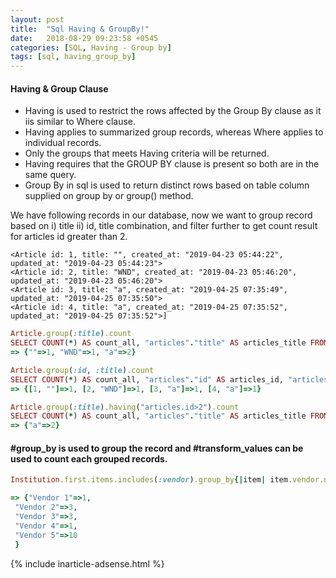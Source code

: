 ```yaml
---
layout: post
title:  "Sql Having & GroupBy!"
date:   2018-08-29 09:23:58 +0545
categories: [SQL, Having - Group by]
tags: [sql, having_group_by]
---
```


#### Having & Group Clause
* Having is used to restrict the rows affected by the Group By clause as it iis similar to Where clause.
* Having applies to summarized group records, whereas Where applies to individual records.
* Only the groups that meets Having criteria will be returned.
* Having requires that the GROUP BY clause is present so both are in the same query.
* Group By in sql is used to return distinct rows based on table column supplied on group by or group() method.

We have following records in our database, now we want to group record based on i) title ii) id, title combination, and filter further to get count result for articles id greater than 2.

```
<Article id: 1, title: "", created_at: "2019-04-23 05:44:22", updated_at: "2019-04-23 05:44:23">
<Article id: 2, title: "WND", created_at: "2019-04-23 05:46:20", updated_at: "2019-04-23 05:46:20">
<Article id: 3, title: "a", created_at: "2019-04-25 07:35:49", updated_at: "2019-04-25 07:35:50">
<Article id: 4, title: "a", created_at: "2019-04-25 07:35:52", updated_at: "2019-04-25 07:35:52">]
```

```Ruby
Article.group(:title).count
SELECT COUNT(*) AS count_all, "articles"."title" AS articles_title FROM "articles" GROUP BY "articles"."title"
=> {""=>1, "WND"=>1, "a"=>2}
```

```Ruby
Article.group(:id, :title).count
SELECT COUNT(*) AS count_all, "articles"."id" AS articles_id, "articles"."title" AS articles_title FROM "articles" GROUP BY "articles"."id", "articles"."title"
=> {[1, ""]=>1, [2, "WND"]=>1, [3, "a"]=>1, [4, "a"]=>1}
```

```Ruby
Article.group(:title).having("articles.id>2").count
SELECT COUNT(*) AS count_all, "articles"."title" AS articles_title FROM "articles" GROUP BY "articles"."title" HAVING (articles.id>2)
=> {"a"=>2}
```

#### #group_by is used to group the record and #transform_values can be used to count each grouped records. 

```Ruby
Institution.first.items.includes(:vendor).group_by{|item| item.vendor.name}.transform_values {|values| values.count}

=> {"Vendor 1"=>1,
 "Vendor 2"=>3,
 "Vendor 3"=>3,
 "Vendor 4"=>1,
 "Vendor 5"=>10
 }
```

{% include inarticle-adsense.html %}